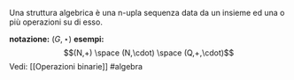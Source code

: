 Una struttura algebrica è una n-upla sequenza data da un insieme ed una o più operazioni su di esso.

**notazione:** $(G,\star)$ 
**esempi:** $$(N,+) \space (N,\cdot) \space (Q,+,\cdot)$$ 
Vedi: [[Operazioni binarie]]
#algebra